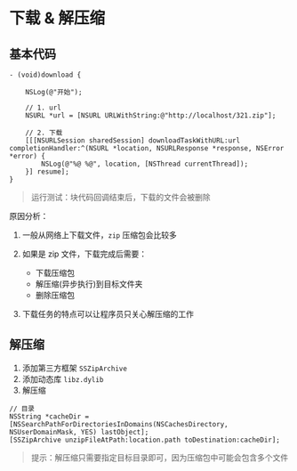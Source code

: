 # 下载 & 解压缩

## 基本代码

```objc
- (void)download {

    NSLog(@"开始");

    // 1. url
    NSURL *url = [NSURL URLWithString:@"http://localhost/321.zip"];

    // 2. 下载
    [[[NSURLSession sharedSession] downloadTaskWithURL:url completionHandler:^(NSURL *location, NSURLResponse *response, NSError *error) {
        NSLog(@"%@ %@", location, [NSThread currentThread]);
    }] resume];
}
```

> 运行测试：块代码回调结束后，下载的文件会被删除

原因分析：

1. 一般从网络上下载文件，`zip` 压缩包会比较多
2. 如果是 zip 文件，下载完成后需要：
    - 下载压缩包
    - 解压缩(异步执行)到目标文件夹
    - 删除压缩包

3. 下载任务的特点可以让程序员只关心解压缩的工作

## 解压缩

1. 添加第三方框架 `SSZipArchive`
2. 添加动态库 `libz.dylib`
3. 解压缩

```objc
// 目录
NSString *cacheDir = [NSSearchPathForDirectoriesInDomains(NSCachesDirectory, NSUserDomainMask, YES) lastObject];
[SSZipArchive unzipFileAtPath:location.path toDestination:cacheDir];
```

> 提示：解压缩只需要指定目标目录即可，因为压缩包中可能会包含多个文件
